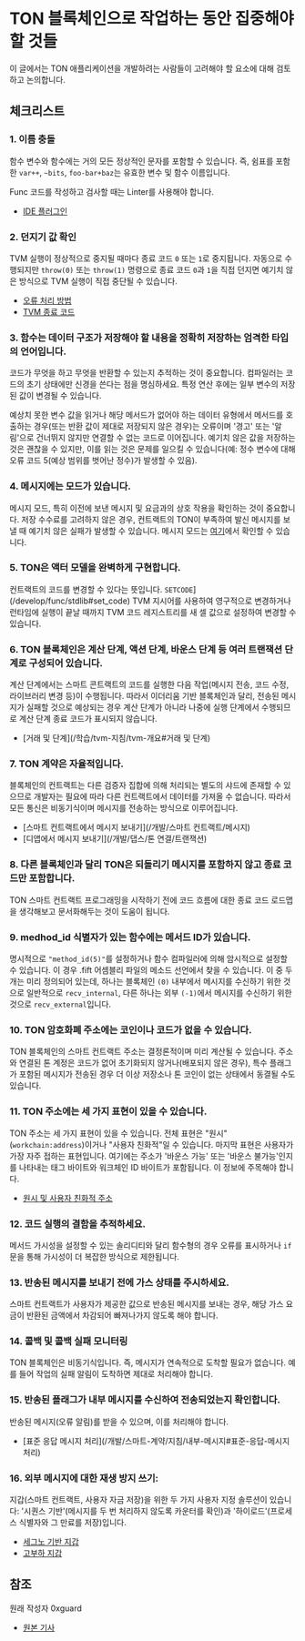 # TON 블록체인으로 작업하는 동안 집중해야 할 것들

이 글에서는 TON 애플리케이션을 개발하려는 사람들이 고려해야 할 요소에 대해 검토하고 논의합니다.

## 체크리스트

### 1. 이름 충돌

함수 변수와 함수에는 거의 모든 정상적인 문자를 포함할 수 있습니다. 즉, 쉼표를 포함한 `var++`, `~bits`, `foo-bar+baz`는 유효한 변수 및 함수 이름입니다.

Func 코드를 작성하고 검사할 때는 Linter를 사용해야 합니다.

- [IDE 플러그인](/개발/스마트-계약/환경/ide-플러그인/)

### 2. 던지기 값 확인

TVM 실행이 정상적으로 중지될 때마다 종료 코드 `0` 또는 `1`로 중지됩니다. 자동으로 수행되지만 `throw(0)` 또는 `throw(1)` 명령으로 종료 코드 `0`과 `1`을 직접 던지면 예기치 않은 방식으로 TVM 실행이 직접 중단될 수 있습니다.

- [오류 처리 방법](/개발/펀크/빌트인#throwing-exceptions)
- [TVM 종료 코드](/학습/tvm-지침/tvm-exit-codes)

### 3. 함수는 데이터 구조가 저장해야 할 내용을 정확히 저장하는 엄격한 타입의 언어입니다.

코드가 무엇을 하고 무엇을 반환할 수 있는지 추적하는 것이 중요합니다. 컴파일러는 코드의 초기 상태에만 신경을 쓴다는 점을 명심하세요. 특정 연산 후에는 일부 변수의 저장된 값이 변경될 수 있습니다.

예상치 못한 변수 값을 읽거나 해당 메서드가 없어야 하는 데이터 유형에서 메서드를 호출하는 경우(또는 반환 값이 제대로 저장되지 않은 경우)는 오류이며 '경고' 또는 '알림'으로 건너뛰지 않지만 연결할 수 없는 코드로 이어집니다. 예기치 않은 값을 저장하는 것은 괜찮을 수 있지만, 이를 읽는 것은 문제를 일으킬 수 있습니다(예: 정수 변수에 대해 오류 코드 5(예상 범위를 벗어난 정수)가 발생할 수 있음).

### 4. 메시지에는 모드가 있습니다.

메시지 모드, 특히 이전에 보낸 메시지 및 요금과의 상호 작용을 확인하는 것이 중요합니다. 저장 수수료를 고려하지 않은 경우, 컨트랙트의 TON이 부족하여 발신 메시지를 보낼 때 예기치 않은 실패가 발생할 수 있습니다. 메시지 모드는 [여기](/개발/스마트컨트랙트/메시지#메시지모드)에서 확인할 수 있습니다.

### 5. TON은 액터 모델을 완벽하게 구현합니다.

컨트랙트의 코드를 변경할 수 있다는 뜻입니다. `SETCODE`](/develop/func/stdlib#set_code) TVM 지시어를 사용하여 영구적으로 변경하거나 런타임에 실행이 끝날 때까지 TVM 코드 레지스트리를 새 셀 값으로 설정하여 변경할 수 있습니다.

### 6. TON 블록체인은 계산 단계, 액션 단계, 바운스 단계 등 여러 트랜잭션 단계로 구성되어 있습니다.

계산 단계에서는 스마트 콘트랙트의 코드를 실행한 다음 작업(메시지 전송, 코드 수정, 라이브러리 변경 등)이 수행됩니다. 따라서 이더리움 기반 블록체인과 달리, 전송된 메시지가 실패할 것으로 예상되는 경우 계산 단계가 아니라 나중에 실행 단계에서 수행되므로 계산 단계 종료 코드가 표시되지 않습니다.

- [거래 및 단계](/학습/tvm-지침/tvm-개요#거래 및 단계)

### 7. TON 계약은 자율적입니다.

블록체인의 컨트랙트는 다른 검증자 집합에 의해 처리되는 별도의 샤드에 존재할 수 있으므로 개발자는 필요에 따라 다른 컨트랙트에서 데이터를 가져올 수 없습니다. 따라서 모든 통신은 비동기식이며 메시지를 전송하는 방식으로 이루어집니다.

- [스마트 컨트랙트에서 메시지 보내기](/개발/스마트 컨트랙트/메시지)
- [디앱에서 메시지 보내기](/개발/댑스/톤 연결/트랜잭션)

### 8. 다른 블록체인과 달리 TON은 되돌리기 메시지를 포함하지 않고 종료 코드만 포함합니다.

TON 스마트 컨트랙트 프로그래밍을 시작하기 전에 코드 흐름에 대한 종료 코드 로드맵을 생각해보고 문서화해두는 것이 도움이 됩니다.

### 9. medhod_id 식별자가 있는 함수에는 메서드 ID가 있습니다.

명시적으로 `"method_id(5)"`를 설정하거나 함수 컴파일러에 의해 암시적으로 설정할 수 있습니다. 이 경우 .fift 어셈블리 파일의 메소드 선언에서 찾을 수 있습니다. 이 중 두 개는 미리 정의되어 있는데, 하나는 블록체인 `(0)` 내부에서 메시지를 수신하기 위한 것으로 일반적으로 `recv_internal`, 다른 하나는 외부 `(-1)`에서 메시지를 수신하기 위한 것으로 `recv_external`입니다.

### 10. TON 암호화폐 주소에는 코인이나 코드가 없을 수 있습니다.

TON 블록체인의 스마트 컨트랙트 주소는 결정론적이며 미리 계산될 수 있습니다. 주소와 연결된 톤 계정은 코드가 없어 초기화되지 않거나(배포되지 않은 경우), 특수 플래그가 포함된 메시지가 전송된 경우 더 이상 저장소나 톤 코인이 없는 상태에서 동결될 수도 있습니다.

### 11. TON 주소에는 세 가지 표현이 있을 수 있습니다.

TON 주소는 세 가지 표현이 있을 수 있습니다.
전체 표현은 "원시"(`workchain:address`)이거나 "사용자 친화적"일 수 있습니다. 마지막 표현은 사용자가 가장 자주 접하는 표현입니다. 여기에는 주소가 '바운스 가능' 또는 '바운스 불가능'인지를 나타내는 태그 바이트와 워크체인 ID 바이트가 포함됩니다. 이 정보에 주목해야 합니다.

- [원시 및 사용자 친화적 주소](https://docs.ton.org/learn/overviews/addresses#raw-and-user-friendly-addresses)

### 12. 코드 실행의 결함을 추적하세요.

메서드 가시성을 설정할 수 있는 솔리디티와 달리 함수형의 경우 오류를 표시하거나 `if` 문을 통해 가시성이 더 복잡한 방식으로 제한됩니다.

### 13. 반송된 메시지를 보내기 전에 가스 상태를 주시하세요.

스마트 컨트랙트가 사용자가 제공한 값으로 반송된 메시지를 보내는 경우, 해당 가스 요금이 반환된 금액에서 차감되어 빠져나가지 않도록 해야 합니다.

### 14. 콜백 및 콜백 실패 모니터링

TON 블록체인은 비동기식입니다. 즉, 메시지가 연속적으로 도착할 필요가 없습니다. 예를 들어 작업의 실패 알림이 도착하면 제대로 처리해야 합니다.

### 15. 반송된 플래그가 내부 메시지를 수신하여 전송되었는지 확인합니다.

반송된 메시지(오류 알림)를 받을 수 있으며, 이를 처리해야 합니다.

- [표준 응답 메시지 처리](/개발/스마트-계약/지침/내부-메시지#표준-응답-메시지 처리)

### 16. 외부 메시지에 대한 재생 방지 쓰기:

지갑(스마트 컨트랙트, 사용자 자금 저장)을 위한 두 가지 사용자 지정 솔루션이 있습니다: '시퀀스 기반'(메시지를 두 번 처리하지 않도록 카운터를 확인)과 '하이로드'(프로세스 식별자와 그 만료를 저장)입니다.

- [세그노 기반 지갑](/개발/앱/자산-처리/#seqno-based-wallets)
- [고부하 지갑](/개발/앱/자산처리/#고부하-지갑)

## 참조

원래 작성자 0xguard

- [원본 기사](https://0xguard.com/things_to_focus_on_while_working_with_ton_blockchain)
